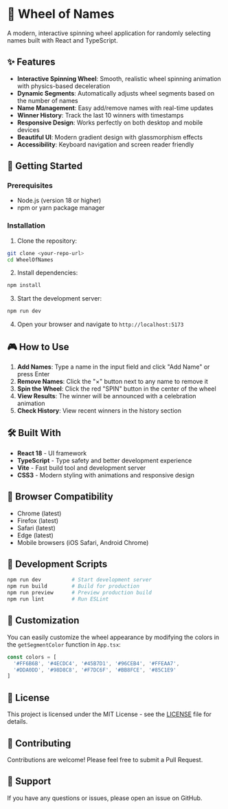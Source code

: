 # 🎡 Wheel of Names

A modern, interactive spinning wheel application for randomly selecting names built with React and TypeScript.

## ✨ Features

- **Interactive Spinning Wheel**: Smooth, realistic wheel spinning animation with physics-based deceleration
- **Dynamic Segments**: Automatically adjusts wheel segments based on the number of names
- **Name Management**: Easy add/remove names with real-time updates
- **Winner History**: Track the last 10 winners with timestamps
- **Responsive Design**: Works perfectly on both desktop and mobile devices
- **Beautiful UI**: Modern gradient design with glassmorphism effects
- **Accessibility**: Keyboard navigation and screen reader friendly

## 🚀 Getting Started

### Prerequisites

- Node.js (version 18 or higher)
- npm or yarn package manager

### Installation

1. Clone the repository:
```bash
git clone <your-repo-url>
cd WheelOfNames
```

2. Install dependencies:
```bash
npm install
```

3. Start the development server:
```bash
npm run dev
```

4. Open your browser and navigate to `http://localhost:5173`

## 🎮 How to Use

1. **Add Names**: Type a name in the input field and click "Add Name" or press Enter
2. **Remove Names**: Click the "×" button next to any name to remove it
3. **Spin the Wheel**: Click the red "SPIN" button in the center of the wheel
4. **View Results**: The winner will be announced with a celebration animation
5. **Check History**: View recent winners in the history section

## 🛠️ Built With

- **React 18** - UI framework
- **TypeScript** - Type safety and better development experience
- **Vite** - Fast build tool and development server
- **CSS3** - Modern styling with animations and responsive design

## 📱 Browser Compatibility

- Chrome (latest)
- Firefox (latest)
- Safari (latest)
- Edge (latest)
- Mobile browsers (iOS Safari, Android Chrome)

## 🔧 Development Scripts

```bash
npm run dev          # Start development server
npm run build        # Build for production
npm run preview      # Preview production build
npm run lint         # Run ESLint
```

## 🎨 Customization

You can easily customize the wheel appearance by modifying the colors in the `getSegmentColor` function in `App.tsx`:

```typescript
const colors = [
  '#FF6B6B', '#4ECDC4', '#45B7D1', '#96CEB4', '#FFEAA7',
  '#DDA0DD', '#98D8C8', '#F7DC6F', '#BB8FCE', '#85C1E9'
]
```

## 📄 License

This project is licensed under the MIT License - see the [LICENSE](LICENSE) file for details.

## 🤝 Contributing

Contributions are welcome! Please feel free to submit a Pull Request.

## 📧 Support

If you have any questions or issues, please open an issue on GitHub.
